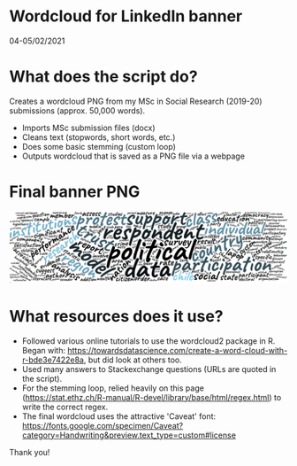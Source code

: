 # Wordcloud for LinkedIn banner
04-05/02/2021

# What does the script do?
Creates a wordcloud PNG from my MSc in Social Research (2019-20) submissions (approx. 50,000 words).

* Imports MSc submission files (docx)
* Cleans text (stopwords, short words, etc.)
* Does some basic stemming (custom loop)
* Outputs wordcloud that is saved as a PNG file via a webpage 

# Final banner PNG
![LinkedIn banner PNG](https://github.com/rdwilkinson/MSc-word-cloud/blob/master/Blue,%20Caveat.png?raw=true)

# What resources does it use?
* Followed various online tutorials to use the wordcloud2 package in R. Began with: https://towardsdatascience.com/create-a-word-cloud-with-r-bde3e7422e8a, but did look at others too. 
* Used many answers to Stackexchange questions (URLs are quoted in the script). 
* For the stemming loop, relied heavily on this page (https://stat.ethz.ch/R-manual/R-devel/library/base/html/regex.html) to write the correct regex.
* The final wordcloud uses the attractive 'Caveat' font: https://fonts.google.com/specimen/Caveat?category=Handwriting&preview.text_type=custom#license

Thank you!
